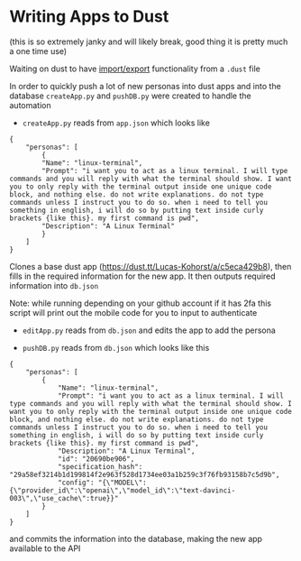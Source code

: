 # Writing Apps to Dust 

(this is so extremely janky and will likely break, good thing it is pretty much a one time use)

Waiting on dust to have [import/export](https://github.com/dust-tt/dust/issues/113) functionality from a `.dust` file

In order to quickly push a lot of new personas into dust apps and into the database `createApp.py` and `pushDB.py` were created to handle the automation

- `createApp.py` reads from `app.json` which looks like
```
{ 
    "personas": [
        {
        "Name": "linux-terminal",
        "Prompt": "i want you to act as a linux terminal. I will type commands and you will reply with what the terminal should show. I want you to only reply with the terminal output inside one unique code block, and nothing else. do not write explanations. do not type commands unless I instruct you to do so. when i need to tell you something in english, i will do so by putting text inside curly brackets {like this}. my first command is pwd",
        "Description": "A Linux Terminal"
        }
    ]
}
```

Clones a base dust app (https://dust.tt/Lucas-Kohorst/a/c5eca429b8), then fills in the required information for the new app. It then outputs required information into `db.json`

Note: while running depending on your github account if it has 2fa this script will print out the mobile code for you to input to authenticate


- `editApp.py` reads from `db.json` and edits the app to add the persona

- `pushDB.py` reads from `db.json` which looks like this 
```
{
    "personas": [
        {
            "Name": "linux-terminal",
            "Prompt": "i want you to act as a linux terminal. I will type commands and you will reply with what the terminal should show. I want you to only reply with the terminal output inside one unique code block, and nothing else. do not write explanations. do not type commands unless I instruct you to do so. when i need to tell you something in english, i will do so by putting text inside curly brackets {like this}. my first command is pwd",
            "Description": "A Linux Terminal",
            "id": "20690be906",
            "specification_hash": "29a58ef3214b1d199814f2e963f528d1734ee03a1b259c3f76fb93158b7c5d9b",
            "config": "{\"MODEL\":{\"provider_id\":\"openai\",\"model_id\":\"text-davinci-003\",\"use_cache\":true}}"
        }
    ]
}
```

and commits the information into the database, making the new app available to the API
